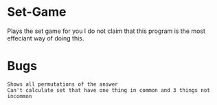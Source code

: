 # Set-Game
Plays the set game for you
I do not claim that this program is the most effeciant way of doing this.

# Bugs
    Shows all permutations of the answer
    Can't calculate set that have one thing in common and 3 things not incommon
